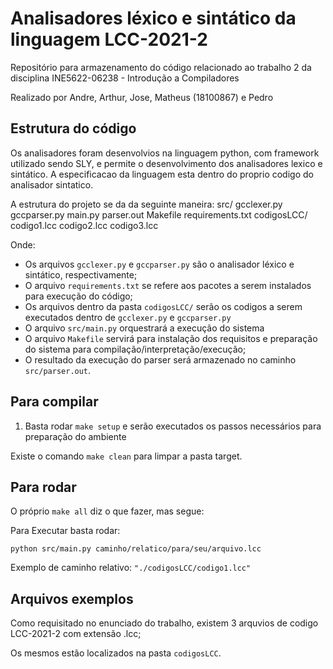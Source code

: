 # Analisadores léxico e sintático da linguagem LCC-2021-2
Repositório para armazenamento do código relacionado ao trabalho 2 da disciplina INE5622-06238 - Introdução a Compiladores 

Realizado por Andre, Arthur, Jose, Matheus (18100867) e Pedro

## Estrutura do código

Os analisadores foram desenvolvios na linguagem python, com framework utilizado sendo SLY, e permite o desenvolvimento dos analisadores lexico e sintático. A especificacao da linguagem esta dentro do proprio codigo do analisador sintatico.

A estrutura do projeto se da da seguinte maneira:
src/
    gcclexer.py    
    gccparser.py
    main.py
    parser.out
Makefile
requirements.txt
codigosLCC/
    codigo1.lcc
    codigo2.lcc
    codigo3.lcc

Onde:
- Os arquivos `gcclexer.py` e `gccparser.py` são o analisador léxico e sintático, respectivamente;
- O arquivo `requirements.txt` se refere aos pacotes a serem instalados para execução do código;
- Os arquivos dentro da pasta `codigosLCC/` serão os codigos a serem executados dentro de `gcclexer.py` e `gccparser.py`
- O arquivo `src/main.py` orquestrará a execução do sistema
- O arquivo `Makefile` servirá para instalação dos requisitos e preparação do sistema para compilação/interpretação/execução;
- O resultado da execução do parser será armazenado no caminho `src/parser.out`.


## Para compilar    

1. Basta rodar `make setup` e serão executados os passos necessários para preparação do ambiente

Existe o comando `make clean` para limpar a pasta target.

## Para rodar
 
O próprio `make all` diz o que fazer, mas segue: 

Para Executar basta rodar: 

`python src/main.py caminho/relatico/para/seu/arquivo.lcc`

Exemplo de caminho relativo: `"./codigosLCC/codigo1.lcc"`

## Arquivos exemplos
Como requisitado no enunciado do trabalho, existem 3 arquvios de codigo LCC-2021-2
com extensão .lcc; 

Os mesmos estão localizados na pasta `codigosLCC`.